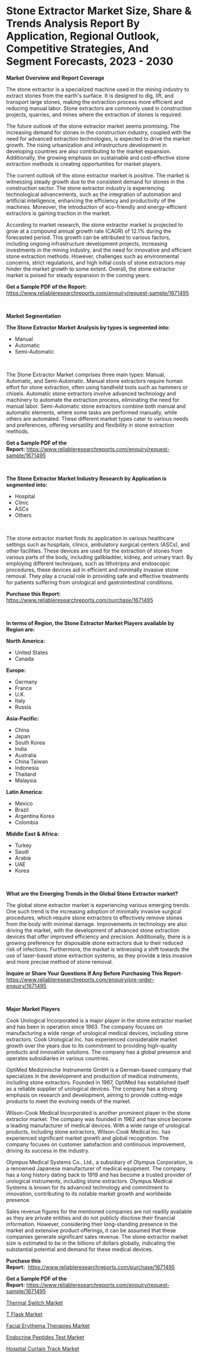 <p><h1>Stone Extractor Market Size, Share & Trends Analysis Report By Application, Regional Outlook, Competitive Strategies, And Segment Forecasts, 2023 - 2030</h1></p><p><strong>Market Overview and Report Coverage</strong></p>
<p><p>The stone extractor is a specialized machine used in the mining industry to extract stones from the earth's surface. It is designed to dig, lift, and transport large stones, making the extraction process more efficient and reducing manual labor. Stone extractors are commonly used in construction projects, quarries, and mines where the extraction of stones is required.</p><p>The future outlook of the stone extractor market seems promising. The increasing demand for stones in the construction industry, coupled with the need for advanced extraction technologies, is expected to drive the market growth. The rising urbanization and infrastructure development in developing countries are also contributing to the market expansion. Additionally, the growing emphasis on sustainable and cost-effective stone extraction methods is creating opportunities for market players.</p><p>The current outlook of the stone extractor market is positive. The market is witnessing steady growth due to the consistent demand for stones in the construction sector. The stone extractor industry is experiencing technological advancements, such as the integration of automation and artificial intelligence, enhancing the efficiency and productivity of the machines. Moreover, the introduction of eco-friendly and energy-efficient extractors is gaining traction in the market.</p><p>According to market research, the stone extractor market is projected to grow at a compound annual growth rate (CAGR) of 12.1% during the forecasted period. This growth can be attributed to various factors, including ongoing infrastructure development projects, increasing investments in the mining industry, and the need for innovative and efficient stone extraction methods. However, challenges such as environmental concerns, strict regulations, and high initial costs of stone extractors may hinder the market growth to some extent. Overall, the stone extractor market is poised for steady expansion in the coming years.</p></p>
<p><strong>Get a Sample PDF of the Report:</strong> <a href="https://www.reliableresearchreports.com/enquiry/request-sample/1671495">https://www.reliableresearchreports.com/enquiry/request-sample/1671495</a></p>
<p>&nbsp;</p>
<p><strong>Market Segmentation</strong></p>
<p><strong>The Stone Extractor Market Analysis by types is segmented into:</strong></p>
<p><ul><li>Manual</li><li>Automatic</li><li>Semi-Automatic</li></ul></p>
<p>&nbsp;</p>
<p><p>The Stone Extractor Market comprises three main types: Manual, Automatic, and Semi-Automatic. Manual stone extractors require human effort for stone extraction, often using handheld tools such as hammers or chisels. Automatic stone extractors involve advanced technology and machinery to automate the extraction process, eliminating the need for manual labor. Semi-Automatic stone extractors combine both manual and automatic elements, where some tasks are performed manually, while others are automated. These different market types cater to various needs and preferences, offering versatility and flexibility in stone extraction methods.</p></p>
<p><strong>Get a Sample PDF of the Report:</strong>&nbsp;<a href="https://www.reliableresearchreports.com/enquiry/request-sample/1671495">https://www.reliableresearchreports.com/enquiry/request-sample/1671495</a></p>
<p>&nbsp;</p>
<p><strong>The Stone Extractor Market Industry Research by Application is segmented into:</strong></p>
<p><ul><li>Hospital</li><li>Clinic</li><li>ASCs</li><li>Others</li></ul></p>
<p>&nbsp;</p>
<p><p>The stone extractor market finds its application in various healthcare settings such as hospitals, clinics, ambulatory surgical centers (ASCs), and other facilities. These devices are used for the extraction of stones from various parts of the body, including gallbladder, kidney, and urinary tract. By employing different techniques, such as lithotripsy and endoscopic procedures, these devices aid in efficient and minimally invasive stone removal. They play a crucial role in providing safe and effective treatments for patients suffering from urological and gastrointestinal conditions.</p></p>
<p><strong>Purchase this Report:</strong>&nbsp; <a href="https://www.reliableresearchreports.com/purchase/1671495">https://www.reliableresearchreports.com/purchase/1671495</a></p>
<p>&nbsp;</p>
<p><strong>In terms of Region, the Stone Extractor Market Players available by Region are:</strong></p>
<p>
    <p> <strong> North America: </strong>
        <ul>
            <li>United States</li>
            <li>Canada</li>
        </ul>
        </p> 
    <p> <strong> Europe: </strong>
        <ul>
            <li>Germany</li>
            <li>France</li>
            <li>U.K.</li>
            <li>Italy</li>
            <li>Russia</li>
        </ul>
        </p> 
    <p> <strong> Asia-Pacific: </strong>
        <ul>
            <li>China</li>
            <li>Japan</li>
            <li>South Korea</li>
            <li>India</li>
            <li>Australia</li>
            <li>China Taiwan</li>
            <li>Indonesia</li>
            <li>Thailand</li>
            <li>Malaysia</li>
        </ul>
        </p> 
    <p> <strong> Latin America: </strong>
        <ul>
            <li>Mexico</li>
            <li>Brazil</li>
            <li>Argentina Korea</li>
            <li>Colombia</li>
        </ul>
        </p> 
    <p> <strong> Middle East & Africa: </strong>
        <ul>
            <li>Turkey</li>
            <li>Saudi</li>
            <li>Arabia</li>
            <li>UAE</li>
            <li>Korea</li>
        </ul>
    </p>
    </p>
<p>&nbsp;</p>
<p><strong>What are the Emerging Trends in the Global Stone Extractor market?</strong></p>
<p><p>The global stone extractor market is experiencing various emerging trends. One such trend is the increasing adoption of minimally invasive surgical procedures, which require stone extractors to effectively remove stones from the body with minimal damage. Improvements in technology are also driving the market, with the development of advanced stone extraction devices that offer improved efficiency and precision. Additionally, there is a growing preference for disposable stone extractors due to their reduced risk of infections. Furthermore, the market is witnessing a shift towards the use of laser-based stone extraction systems, as they provide a less invasive and more precise method of stone removal.</p></p>
<p><strong>Inquire or Share Your Questions If Any Before Purchasing This Report</strong>- <a href="https://www.reliableresearchreports.com/enquiry/pre-order-enquiry/1671495">https://www.reliableresearchreports.com/enquiry/pre-order-enquiry/1671495</a></p>
<p>&nbsp;</p>
<p><strong>Major Market Players</strong></p>
<p><p>Cook Urological Incorporated is a major player in the stone extractor market and has been in operation since 1963. The company focuses on manufacturing a wide range of urological medical devices, including stone extractors. Cook Urological Inc. has experienced considerable market growth over the years due to its commitment to providing high-quality products and innovative solutions. The company has a global presence and operates subsidiaries in various countries.</p><p>OptiMed Medizinische Instrumente GmbH is a German-based company that specializes in the development and production of medical instruments, including stone extractors. Founded in 1987, OptiMed has established itself as a reliable supplier of urological devices. The company has a strong emphasis on research and development, aiming to provide cutting-edge products to meet the evolving needs of the market.</p><p>Wilson-Cook Medical Incorporated is another prominent player in the stone extractor market. The company was founded in 1962 and has since become a leading manufacturer of medical devices. With a wide range of urological products, including stone extractors, Wilson-Cook Medical Inc. has experienced significant market growth and global recognition. The company focuses on customer satisfaction and continuous improvement, driving its success in the industry.</p><p>Olympus Medical Systems Co., Ltd., a subsidiary of Olympus Corporation, is a renowned Japanese manufacturer of medical equipment. The company has a long history dating back to 1919 and has become a trusted provider of urological instruments, including stone extractors. Olympus Medical Systems is known for its advanced technology and commitment to innovation, contributing to its notable market growth and worldwide presence.</p><p>Sales revenue figures for the mentioned companies are not readily available as they are private entities and do not publicly disclose their financial information. However, considering their long-standing presence in the market and extensive product offerings, it can be assumed that these companies generate significant sales revenue. The stone extractor market size is estimated to be in the billions of dollars globally, indicating the substantial potential and demand for these medical devices.</p></p>
<p><strong>Purchase this Report:</strong>&nbsp;&nbsp;<a href="https://www.reliableresearchreports.com/purchase/1671495">https://www.reliableresearchreports.com/purchase/1671495</a></p>
<p></p>
<p><strong>Get a Sample PDF of the Report:</strong>&nbsp;<a href="https://www.reliableresearchreports.com/enquiry/request-sample/1671495">https://www.reliableresearchreports.com/enquiry/request-sample/1671495</a></p>
<p><p><a href="https://github.com/gaydyna/Market-Research-Report-List-1/blob/main/thermal-switch-market.md">Thermal Switch Market</a></p><p><a href="https://www.linkedin.com/pulse/flask-market-size-share-amp-trends-analysis-report-application-pitzf/">T Flask Market</a></p><p><a href="https://medium.com/@lottiejerde6456/facial-erythema-therapies-market-outlook-industry-overview-and-forecast-2023-to-2030-91818515d7ab">Facial Erythema Therapies Market</a></p><p><a href="https://medium.com/@myrtleebert1913/endocrine-peptides-test-market-outlook-industry-overview-and-forecast-2023-to-2030-f4b6bcb61255">Endocrine Peptides Test Market</a></p><p><a href="https://www.linkedin.com/pulse/hospital-curtain-track-market-challenges-opportunities-growth-fcowf/">Hospital Curtain Track Market</a></p></p>